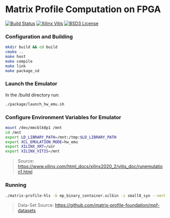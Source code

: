 # Matrix Profile Computation on FPGA

[![Build Status](https://travis-ci.com/jlscheerer/matrix-profile-hls.svg?token=dmssrYE2KgMinUZ9Pecp&branch=master)](https://travis-ci.com/jlscheerer/matrix-profile-hls)
[![Xilinx Vitis](https://img.shields.io/badge/Powered%20by-Xilinx%20Vitis-orange.svg)](https://www.xilinx.com/products/design-tools/vitis/vitis-platform.html)
[![BSD3 License](https://img.shields.io/badge/License-BSDv3-green.svg)](LICENSE.md)

### Configuration and Building
```bash
mkdir build && cd build
cmake ..
make host
make compile
make link
make package_sd
```

### Launch the Emulator
In the /build directory run:
```bash
./package/launch_hw_emu.sh
```

### Configure Environment Variables for Emulator
```bash
mount /dev/mmcblk0p1 /mnt
cd /mnt
export LD_LIBRARY_PATH=/mnt:/tmp:$LD_LIBRARY_PATH
export XCL_EMULATION_MODE=hw_emu
export XILINX_XRT=/usr
export XILINX_VITIS=/mnt
```
> Source: https://www.xilinx.com/html_docs/xilinx2020_2/vitis_doc/runemulation1.html

### Running
```bash
./matrix-profile-hls -b mp_binary_container.xclbin -i small8_syn --verbose
```

> Data-Set Source: https://github.com/matrix-profile-foundation/mpf-datasets